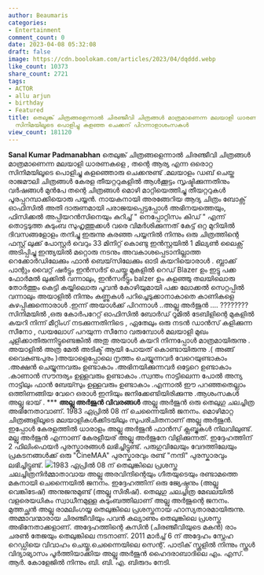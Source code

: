```yaml
---
author: Beaumaris
categories:
- Entertainment
comment_count: 0
date: 2023-04-08 05:32:08
draft: false
image: https://cdn.boolokam.com/articles/2023/04/dqddd.webp
like_count: 10373
share_count: 2721
tags:
- ACTOR
- allu arjun
- birthday
- Featured
title: തെലുങ്ക് ചിത്രങ്ങളെന്നാൽ ചിരഞ്ജീവി ചിത്രങ്ങൾ മാത്രമാണെന്ന മലയാളി ധാരണകളെ ഒരൊറ്റ
  സിനിമയിലൂടെ പൊളിച്ചു കളഞ്ഞ ചെക്കന് പിറന്നാളാശംസകൾ
view_count: 181120
---
```


**Sanal Kumar Padmanabhan** തെലുങ്ക് ചിത്രങ്ങളെന്നാൽ ചിരഞ്ജീവി ചിത്രങ്ങൾ മാത്രമാണെന്ന മലയാളി ധാരണകളെ , തന്റെ ആര്യ എന്ന ഒരൊറ്റ സിനിമയിലൂടെ പൊളിച്ചു കളഞ്ഞൊരു ചെക്കനുണ്ട് .മലയാളം ഡബ് ചെയ്ത രാജമൗലി ചിത്രങ്ങൾ കേരള തീയറ്ററുകളിൽ ആൾക്കൂട്ടം സൃഷ്ടിക്കുന്നതിനും വർഷങ്ങൾ മുൻപേ തന്റെ ചിത്രങ്ങൾ മൊഴി മാറ്റിയെത്തിച്ചു തീയറ്ററുകൾ പൂരപ്പറമ്പാക്കിയൊരു പയ്യൻ. നായകനായി അരങ്ങേറിയ ആദ്യ ചിത്രം ബോക്സ് ഓഫിസിൽ അതി ദാരുണമായി പരാജയപ്പെട്ടപ്പോൾ അഭിനയത്തെയും, ഫിസിക്കൽ അപ്പിയറൻസിനെയും കുറിച്ച് " നെപ്പോറ്റിസം കിഡ് " എന്ന് തൊട്ടടുത്ത കുടുംബ സുഹൃത്തുക്കൾ വരെ വിമർശിക്കുന്നത് കേട്ട് ഒറ്റ മുറിയിൽ ദിവസങ്ങളോളം തനിച്ചു ഇരുന്നു കരഞ്ഞ പയ്യനിൽ നിന്നും ഒരു ചിത്രത്തിന്റെ ഫസ്റ്റ് ലുക്ക് പോസ്റ്റർ വെറും 33 മിനിറ്റ് കൊണ്ടു ഇൻസ്റ്റയിൽ 1 മില്യൺ ലൈക്സ് അടിപ്പിച്ചു ഇന്ത്യയിൽ മറ്റൊരു നടനും അവകാശപ്പെടാനില്ലാത്ത റെക്കോർഡിലേക്കും ഫാൻ ബെയ്‌സിലേക്കും ഓടി കയറിയൊരാൾ . ബ്ലാക്ക് പാന്റും വൈറ്റ് ഷർട്ടും ഇൻസർട് ചെയ്തു മുകളിൽ റെഡ് Blazer ഉം ഇട്ടു പക്ക ഫോർമൽ ലുക്കിൽ വന്നാലും, ഇൻസർട്ടും balzer ഉം കളഞ്ഞു തലയിലൊരു തോർത്തും കെട്ടി കയ്യിലൊരു പൂവൻ കോഴിയുമായി പക്ക ലോക്കൽ സെറ്റപ്പിൽ വന്നാലും അയാളിൽ നിന്നും കണ്ണുകൾ പറിച്ചെടുക്കാനാകാതെ കാണികളെ കുഴപ്പിക്കുന്നൊരാൾ .ഇന്ന് അയാൾക്ക് പിറന്നാൾ ..അല്ലു അർജുൻ .... ???????? സിനിമയിൽ ,ഒരു കോർപറേറ്റ് ഓഫിസിൽ ബോർഡ് റൂമിൽ ടേബിളിന്റെ മുകളിൽ കയറി നിന്ന് മീറ്റിംഗ് നടക്കുന്നതിനിടെ , ഏതേലും ഒരു നടൻ ഡാൻസ് കളിക്കുന്ന സീനോ , ഡയലോഗ് പറയുന്ന സീനോ വരുമ്പോൾ മലയാളി മുഖം ചുളിക്കാതിരുന്നിട്ടുണ്ടെങ്കിൽ അതു അയാൾ കയറി നിന്നപ്പോൾ മാത്രമായിരുന്നു . അയാളിൽ അത്ര മേൽ അടിക്ട് ആയി പോയത് കൊണ്ടായിരുന്നു .( അങ്ങ് വൈകുണ്ടപുരം )അയാളെപ്പോലെ നൃത്തം ചെയ്യുന്നവർ വേറെയുണ്ടാകാം .അക്ഷൻ ചെയ്യുന്നവരും ഉണ്ടാകാം .അഭിനയിക്കുന്നവർ ഒട്ടേറെ ഉണ്ടാകാം .കാണാൻ സൗന്ദര്യം ഉള്ളവരും ഉണ്ടാകാം .സ്വന്തം നാട്ടിലെന്ന പോൽ അന്യ നാട്ടിലും ഫാൻ ബേയ്സും ഉള്ളവരും ഉണ്ടാകാം .എന്നാൽ ഈ പറഞ്ഞതെല്ലാം ഒത്തിണങ്ങിയ വേറെ ഒരാൾ ഇനിയും ജനിക്കേണ്ടിയിരിക്കുന്നു .ആശംസകൾ അല്ലു ഭായ് . *** **അല്ലു അർജുൻ വിവരങ്ങൾ** അല്ലു അർജുൻ ഒരു തെലുഗു ചലച്ചിത്ര അഭിനേതാവാണ്. 1983 ഏപ്രിൽ 08 ന്‌ ചെന്നൈയിൽ ജനനം. മൊഴിമാറ്റ ചിത്രങ്ങളിലൂടെ മലയാളികൾക്കിടയിലും സുപരിചിതനാണ് അല്ലു അർജുൻ. ഇപ്പോൾ കേരളത്തിൽ ധാരാളം അല്ലു അർജുൻ ഫാൻസ്‌ ക്ലബ്ബുകൾ നിലവിലുണ്ട്. മല്ലു അർജുൻ എന്നാണ് കേരളീയര് അല്ലു അർജുനേ വിളിക്കുന്നത്. ഇദ്ദേഹത്തിന് 2 ഫിലിംഫെയർ പുരസ്കാരങ്ങൾ ലഭിച്ചിട്ടുണ്ട്. പരുഗുവിലേയും വേദത്തിലേയും പ്രകടനങ്ങൾക്ക് ഒരു "CineMAA" പുരസ്കാരവും രണ്ട് "നന്ദി" പുരസ്കാരവും ലഭിച്ചിട്ടുണ്ട്. ![](https://cdn.boolokam.com/articles/2023/04/dqddd.webp)1983 ഏപ്രിൽ 08 ന്‌ തെലുങ്കിലെ പ്രശസ്ത ചലച്ചിത്രനിർമ്മാതാവായ അല്ലു അരവിന്ദിന്റെയും ഗീതയുടെയും രണ്ടാമത്തെ മകനായി ചെന്നൈയിൽ ജനനം. ഇദ്ദേഹത്തിന്‌ ഒരു ജ്യേഷ്ഠനും (അല്ലു വെങ്കിടേഷ്) അനുജനുമുണ്ട് (അല്ലു സിരീഷ്). തെലുഗു ചലച്ചിത്ര മേഖലയിൽ വളരെയധികം സ്വാധീനമുള്ള കുടുംബത്തിലാണ് അല്ലു അർജുന്റെ ജനനം. മുത്തച്ഛൻ അല്ലു രാമലിംഗയ്യ തെലുങ്കിലെ പ്രശസ്തനായ ഹാസ്യതാരമായിരുന്നു. അമ്മാവന്മാരായ ചിരഞ്ജീവിയും പവൻ കല്യാണും തെലുങ്കിലെ പ്രശസ്ത അഭിനേതാക്കളാണ്. അദ്ദേഹത്തിന്റെ കസിൻ (ചിരഞ്ജീവിയുടെ മകൻ) രാം ചരൺ തേജയും തെലുങ്കിലെ നടനാണ്. 2011 മാർച്ച് 6 ന് അദ്ദേഹം സ്നേഹ റെഡ്ഡിയെ വിവാഹം ചെയ്തു.ചെന്നൈയിലെ സെന്റ്. പാട്രിക് സ്കൂളിൽ നിന്നും സ്കൂൾ വിദ്യാഭ്യാസം പൂർത്തിയാക്കിയ അല്ലു അർജുൻ ഹൈദരാബാദിലെ എം. എസ്. ആർ. കോളേജിൽ നിന്നും ബി. ബി. എ. ബിരുദം നേടി.